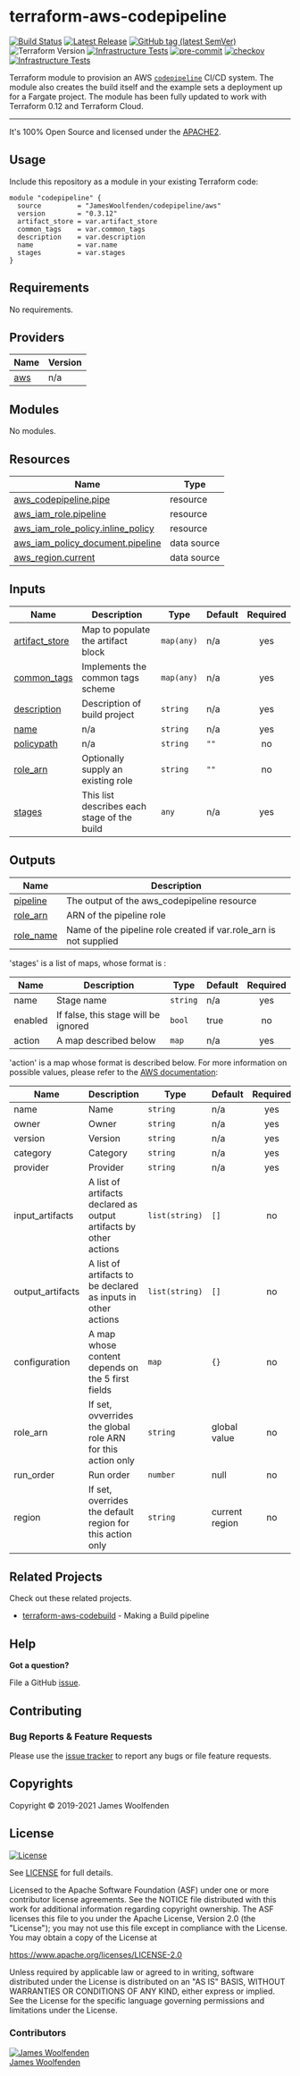 # terraform-aws-codepipeline

[![Build Status](https://github.com/JamesWoolfenden/terraform-aws-codepipeline/workflows/Verify%20and%20Bump/badge.svg?branch=master)](https://github.com/JamesWoolfenden/terraform-aws-codepipeline)
[![Latest Release](https://img.shields.io/github/release/JamesWoolfenden/terraform-aws-codepipeline.svg)](https://github.com/JamesWoolfenden/terraform-aws-codepipeline/releases/latest)
[![GitHub tag (latest SemVer)](https://img.shields.io/github/tag/JamesWoolfenden/terraform-aws-codepipeline.svg?label=latest)](https://github.com/JamesWoolfenden/terraform-aws-codepipeline/releases/latest)
![Terraform Version](https://img.shields.io/badge/tf-%3E%3D0.14.0-blue.svg)
[![Infrastructure Tests](https://www.bridgecrew.cloud/badges/github/JamesWoolfenden/terraform-aws-codepipeline/cis_aws)](https://www.bridgecrew.cloud/link/badge?vcs=github&fullRepo=JamesWoolfenden%2Fterraform-aws-codepipeline&benchmark=CIS+AWS+V1.2)
[![pre-commit](https://img.shields.io/badge/pre--commit-enabled-brightgreen?logo=pre-commit&logoColor=white)](https://github.com/pre-commit/pre-commit)
[![checkov](https://img.shields.io/badge/checkov-verified-brightgreen)](https://www.checkov.io/)
[![Infrastructure Tests](https://www.bridgecrew.cloud/badges/github/jameswoolfenden/terraform-aws-codepipeline/general)](https://www.bridgecrew.cloud/link/badge?vcs=github&fullRepo=JamesWoolfenden%2Fterraform-aws-codepipeline&benchmark=INFRASTRUCTURE+SECURITY)

Terraform module to provision an AWS [`codepipeline`](https://aws.amazon.com/codepipeline/) CI/CD system.
The module also creates the build itself and the example sets a deployment up for a Fargate project. The module has been fully updated to work with Terraform 0.12 and Terraform Cloud.

---

It's 100% Open Source and licensed under the [APACHE2](LICENSE).

## Usage

Include this repository as a module in your existing Terraform code:

```hcl
module "codepipeline" {
  source         = "JamesWoolfenden/codepipeline/aws"
  version        = "0.3.12"
  artifact_store = var.artifact_store
  common_tags    = var.common_tags
  description    = var.description
  name           = var.name
  stages         = var.stages
}
```

<!-- BEGINNING OF PRE-COMMIT-TERRAFORM DOCS HOOK -->
## Requirements

No requirements.

## Providers

| Name | Version |
|------|---------|
| <a name="provider_aws"></a> [aws](#provider\_aws) | n/a |

## Modules

No modules.

## Resources

| Name | Type |
|------|------|
| [aws_codepipeline.pipe](https://registry.terraform.io/providers/hashicorp/aws/latest/docs/resources/codepipeline) | resource |
| [aws_iam_role.pipeline](https://registry.terraform.io/providers/hashicorp/aws/latest/docs/resources/iam_role) | resource |
| [aws_iam_role_policy.inline_policy](https://registry.terraform.io/providers/hashicorp/aws/latest/docs/resources/iam_role_policy) | resource |
| [aws_iam_policy_document.pipeline](https://registry.terraform.io/providers/hashicorp/aws/latest/docs/data-sources/iam_policy_document) | data source |
| [aws_region.current](https://registry.terraform.io/providers/hashicorp/aws/latest/docs/data-sources/region) | data source |

## Inputs

| Name | Description | Type | Default | Required |
|------|-------------|------|---------|:--------:|
| <a name="input_artifact_store"></a> [artifact\_store](#input\_artifact\_store) | Map to populate the artifact block | `map(any)` | n/a | yes |
| <a name="input_common_tags"></a> [common\_tags](#input\_common\_tags) | Implements the common tags scheme | `map(any)` | n/a | yes |
| <a name="input_description"></a> [description](#input\_description) | Description of build project | `string` | n/a | yes |
| <a name="input_name"></a> [name](#input\_name) | n/a | `string` | n/a | yes |
| <a name="input_policypath"></a> [policypath](#input\_policypath) | n/a | `string` | `""` | no |
| <a name="input_role_arn"></a> [role\_arn](#input\_role\_arn) | Optionally supply an existing role | `string` | `""` | no |
| <a name="input_stages"></a> [stages](#input\_stages) | This list describes each stage of the build | `any` | n/a | yes |

## Outputs

| Name | Description |
|------|-------------|
| <a name="output_pipeline"></a> [pipeline](#output\_pipeline) | The output of the aws\_codepipeline resource |
| <a name="output_role_arn"></a> [role\_arn](#output\_role\_arn) | ARN of the pipeline role |
| <a name="output_role_name"></a> [role\_name](#output\_role\_name) | Name of the pipeline role created if var.role\_arn is not supplied |
<!-- END OF PRE-COMMIT-TERRAFORM DOCS HOOK -->

'stages' is a list of maps, whose format is :

| Name | Description | Type | Default | Required |
|------|-------------|------|---------|:--------:|
| name | Stage name | `string` | n/a | yes |
| enabled | If false, this stage will be ignored | `bool` | true | no |
| action | A map described below | `map` | n/a | yes |

'action' is a map whose format is described below. For more information on
possible values, please refer to the [AWS documentation](https://docs.aws.amazon.com/codepipeline/latest/userguide/actions.html):

| Name | Description | Type | Default | Required |
|------|-------------|------|---------|:--------:|
| name | Name | `string` | n/a | yes |
| owner | Owner | `string` | n/a | yes |
| version | Version | `string` | n/a | yes |
| category | Category | `string` | n/a | yes |
| provider | Provider | `string` | n/a | yes |
| input\_artifacts | A list of artifacts declared as output artifacts by other actions | `list(string)` | `[]` | no |
| output\_artifacts | A list of artifacts to be declared as inputs in other actions | `list(string)` | `[]` | no |
| configuration | A map whose content depends on the 5 first fields | `map` | `{}` | no |
| role\_arn | If set, ovverrides the global role ARN for this action only | `string` | global value | no |
| run\_order | Run order | `number` | null | no |
| region | If set, overrides the default region for this action only | `string` | current region | no |

## Related Projects

Check out these related projects.

- [terraform-aws-codebuild](https://github.com/jameswoolfenden/terraform-aws-codebuild) - Making a Build pipeline

## Help

**Got a question?**

File a GitHub [issue](https://github.com/jameswoolfenden/terraform-aws-codepipeline/issues).

## Contributing

### Bug Reports & Feature Requests

Please use the [issue tracker](https://github.com/jameswoolfenden/terraform-aws-codepipeline/issues) to report any bugs or file feature requests.

## Copyrights

Copyright © 2019-2021 James Woolfenden

## License

[![License](https://img.shields.io/badge/License-Apache%202.0-blue.svg)](https://opensource.org/licenses/Apache-2.0)

See [LICENSE](LICENSE) for full details.

Licensed to the Apache Software Foundation (ASF) under one
or more contributor license agreements. See the NOTICE file
distributed with this work for additional information
regarding copyright ownership. The ASF licenses this file
to you under the Apache License, Version 2.0 (the
"License"); you may not use this file except in compliance
with the License. You may obtain a copy of the License at

<https://www.apache.org/licenses/LICENSE-2.0>

Unless required by applicable law or agreed to in writing,
software distributed under the License is distributed on an
"AS IS" BASIS, WITHOUT WARRANTIES OR CONDITIONS OF ANY
KIND, either express or implied. See the License for the
specific language governing permissions and limitations
under the License.

### Contributors

[![James Woolfenden][jameswoolfenden_avatar]][jameswoolfenden_homepage]<br/>[James Woolfenden][jameswoolfenden_homepage]

[jameswoolfenden_homepage]: https://github.com/jameswoolfenden
[jameswoolfenden_avatar]: https://github.com/jameswoolfenden.png?size=150
[github]: https://github.com/jameswoolfenden
[linkedin]: https://www.linkedin.com/in/jameswoolfenden/
[twitter]: https://twitter.com/JimWoolfenden
[share_twitter]: https://twitter.com/intent/tweet/?text=terraform-aws-codepipeline&url=https://github.com/jameswoolfenden/terraform-aws-codepipeline
[share_linkedin]: https://www.linkedin.com/shareArticle?mini=true&title=terraform-aws-codepipeline&url=https://github.com/jameswoolfenden/terraform-aws-codepipeline
[share_reddit]: https://reddit.com/submit/?url=https://github.com/jameswoolfenden/terraform-aws-codepipeline
[share_facebook]: https://facebook.com/sharer/sharer.php?u=https://github.com/jameswoolfenden/terraform-aws-codepipeline
[share_email]: mailto:?subject=terraform-aws-codepipeline&body=https://github.com/jameswoolfenden/terraform-aws-codepipeline
